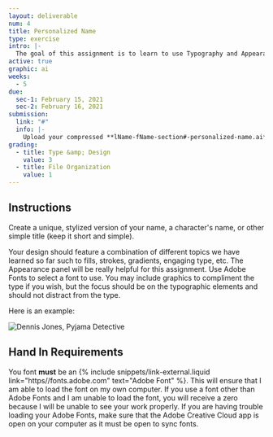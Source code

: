 ```yaml
---
layout: deliverable
num: 4
title: Personalized Name
type: exercise
intro: |-
  The goal of this assignment is to learn to use Typography and Appearance settings in Illustrator.
active: true
graphic: ai
weeks:
  - 5
due:
  sec-1: February 15, 2021
  sec-2: February 16, 2021
submission:
  link: "#"
  info: |-
    Upload your compressed **lName-fName-section#-personalized-name.ai** file on Brightspace.
grading:
  - title: Type &amp; Design
    value: 3
  - title: File Organization
    value: 1
---
```


## Instructions

Create a unique, stylized version of your name, a character's name, or other simple title (keep it short and simple).

Your design should feature a combination of different topics we have learned so far such to fills, strokes, gradients, engaging type, etc. The Appearance panel will be really helpful for this assignment. Use Adobe Fonts to select a font to use. You may include graphics to compliment the type if you wish, but the focus should be on the typographic elements and should not distract from the type.

Here is an example:

![Dennis Jones, Pyjama Detective]({{site.baseurl}}/images/exercises/exercise-4/name-example.jpg)

## Hand In Requirements

You font **must** be an {% include snippets/link-external.liquid link="https//fonts.adobe.com" text="Adobe Font" %}. This will ensure that I am able to load the font on my own computer. If you use a font other than Adobe Fonts and I am unable to load the font, you will receive a zero because I will be unable to see your work properly. If you are having trouble loading your Adobe Fonts, make sure that the Adobe Creative Cloud app is open on your computer as it must be open to sync fonts.

